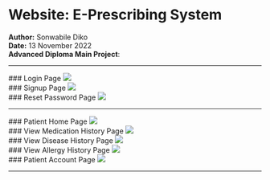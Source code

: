 # Website: E-Prescribing System
<b>Author:</b> Sonwabile Diko<br>
<b>Date:</b> 13 November 2022<br>
<b>Advanced Diploma Main Project</b>:<br>
<hr>
### Login Page
<img src="https://github.com/SKDiko/Website/assets/93092941/c63dfb3d-4f22-43c2-ba31-5ade9f609d57"><br>
### Signup Page
<img src="https://github.com/SKDiko/Website/assets/93092941/2c24c682-6c6f-4914-aca5-7851f07e9ba5"><br>
### Reset Password Page
<img src="https://github.com/SKDiko/Website/assets/93092941/b7f12b68-711b-4401-8e98-da860475dbd0"><br>
<hr>
### Patient Home Page
<img src="https://github.com/SKDiko/Website/assets/93092941/09848390-74e6-40c5-ba06-afc9d0e3acbe"><br>
### View Medication History Page
<img src="https://github.com/SKDiko/Website/assets/93092941/5301c1af-883d-442d-b453-9098caad6a4c"><br>
### View Disease History Page
<img src="https://github.com/SKDiko/Website/assets/93092941/3da4d851-cb6b-448e-ab11-3003863dbb52"><br>
### View Allergy History Page
<img src="https://github.com/SKDiko/Website/assets/93092941/8daa9b89-fed1-45fb-adc1-60cce65f7ca8"><br>
### Patient Account Page
<img src="https://github.com/SKDiko/Website/assets/93092941/b8b2f63f-1706-4822-807c-a04263aeb743"><br>
<hr>



